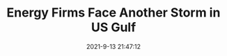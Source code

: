 ---
"title": "Energy Firms Face Another Storm in US Gulf"
"date": "2021-9-13 21:47:12"
"feed_name": "OEDIGITAL"
"feed_website": "https://www.oedigital.com/"
"feed_rss": "https://www.oedigital.com/technology/safety-security?format=feed"
"link": "https://www.oedigital.com/news/490581-energy-firms-face-another-storm-in-us-gulf"
"file": "_posts/7f789d4f0c80fa3958fa89ba43b2cd213cf32d0d.md"
"accident": "0"
"drilling": "0"
---